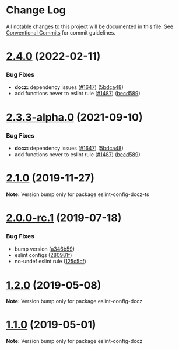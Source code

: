 # Change Log

All notable changes to this project will be documented in this file.
See [Conventional Commits](https://conventionalcommits.org) for commit guidelines.

# [2.4.0](https://github.com/doczjs/docz/compare/v2.3.2-alpha.0...v2.4.0) (2022-02-11)


### Bug Fixes

* **docz:** dependency issues ([#1647](https://github.com/doczjs/docz/issues/1647)) ([5bdca48](https://github.com/doczjs/docz/commit/5bdca48))
* add functions never to eslint rule ([#1487](https://github.com/doczjs/docz/issues/1487)) ([becd589](https://github.com/doczjs/docz/commit/becd589))





# [2.3.3-alpha.0](https://github.com/doczjs/docz/compare/v2.3.2-alpha.0...v2.3.3-alpha.0) (2021-09-10)


### Bug Fixes

* **docz:** dependency issues ([#1647](https://github.com/doczjs/docz/issues/1647)) ([5bdca48](https://github.com/doczjs/docz/commit/5bdca48))
* add functions never to eslint rule ([#1487](https://github.com/doczjs/docz/issues/1487)) ([becd589](https://github.com/doczjs/docz/commit/becd589))





# [2.1.0](https://github.com/doczjs/docz/compare/v2.0.0-rc.77...v2.1.0) (2019-11-27)

**Note:** Version bump only for package eslint-config-docz-ts





# [2.0.0-rc.1](https://github.com/amila-t-kumarasekara/docz/compare/v1.2.0...v2.0.0-rc.1) (2019-07-18)


### Bug Fixes

* bump version ([a346b59](https://github.com/amila-t-kumarasekara/docz/commit/a346b59))
* eslint configs ([280981f](https://github.com/amila-t-kumarasekara/docz/commit/280981f))
* no-undef eslint rule ([125c5cf](https://github.com/amila-t-kumarasekara/docz/commit/125c5cf))





# [1.2.0](https://github.com/amila-t-kumarasekara/docz/compare/v1.1.0...v1.2.0) (2019-05-08)

**Note:** Version bump only for package eslint-config-docz





# [1.1.0](https://github.com/amila-t-kumarasekara/docz/compare/v1.0.4...v1.1.0) (2019-05-01)

**Note:** Version bump only for package eslint-config-docz
